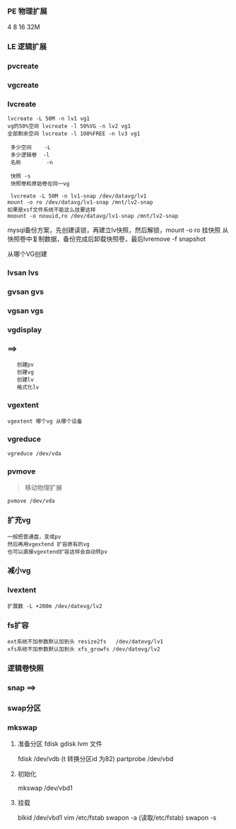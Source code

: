### PE 物理扩展
4 8 16 32M 

### LE 逻辑扩展

### pvcreate

### vgcreate

### lvcreate 

    lvcreate -L 50M -n lv1 vg1
    vg的50%空间 lvcreate -l 50%VG -n lv2 vg1
    全部剩余空间 lvcreate -l 100%FREE -n lv3 vg1

     多少空间    -L
     多少逻辑卷  -l
     名称        -n
     
     快照 -s
     快照卷和原始卷在同一vg
     
     lvcreate -L 50M -n lv1-snap /dev/datavg/lv1
    mount -o ro /dev/datavg/lv1-snap /mnt/lv2-snap
    如果是xsf文件系统不能这么挂要这样
    moount -o nouuid,ro /dev/datavg/lv1-snap /mnt/lv2-snap
    

mysql备份方案，先创建读锁，再建立lv快照，然后解锁，mount -o ro 挂快照
从快照卷中复制数据，备份完成后卸载快照卷，最后lvremove -f snapshot


从哪个VG创建 



    
### lvsan lvs

### gvsan gvs

### vgsan vgs

### vgdisplay

### ==>
       创建pv
       创建vg
       创建lv
       格式化lv

### vgextent
    
    vgextent 哪个vg 从哪个设备
    
### vgreduce

    vgreduce /dev/vda

### pvmove
> 移动物理扩展
    
    pvmove /dev/vda
    

### 扩充vg

    一般把普通盘，变成pv
    然后再用vgextend 扩容原有的vg 
    也可以直接vgextend扩容这样会自动转pv

### 减小vg

### lvextent

    扩展数 -L +200m /dev/datevg/lv2

### fs扩容
    
    ext系统不加参数默认加到头 resize2fs   /dev/datevg/lv1
    xfs系统不加参数默认加到头 xfs_growfs /dev/datevg/lv2


### 逻辑卷快照 
   
### snap ==>

### swap分区
### mkswap 
   
1. 准备分区 fdisk gdisk lvm 文件
    
     fdisk /dev/vdb (t 转换分区id 为82) 
     partprobe /dev/vbd 
      
2. 初始化

     mkswap /dev/vbd1 
     
3. 挂载

     blkid /dev/vbd1 
     vim /etc/fstab
     swapon -a (读取/etc/fstab)
     swapon -s
     
     








